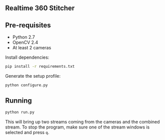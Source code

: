 ## Realtime 360 Stitcher

## Pre-requisites
- Python 2.7
- OpenCV 2.4
- At least 2 cameras

Install dependencies:
```bash
pip install -r requirements.txt
```

Generate the setup profile:

```bash
python configure.py
``` 

## Running

```bash
python run.py
```
This will bring up two streams coming from the cameras and the combined stream.
To stop the program, make sure one of the stream windows is selected
and press `q`.
